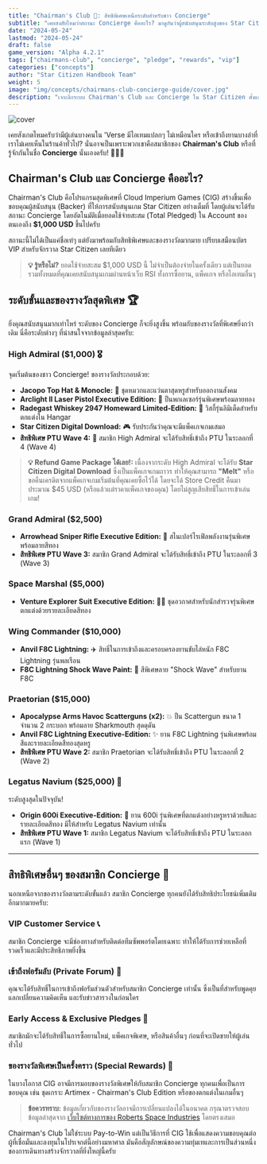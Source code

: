 ```yaml
---
title: "Chairman's Club 👑: สิทธิพิเศษเหนือระดับสำหรับชาว Concierge"
subtitle: "เคยสงสัยไหมว่าสถานะ Concierge คืออะไร? มาดูกันว่าผู้สนับสนุนระดับสูงของ Star Citizen ได้รับอะไรเป็นพิเศษบ้าง!"
date: "2024-05-24"
lastmod: "2024-05-24"
draft: false
game_version: "Alpha 4.2.1"
tags: ["chairmans-club", "concierge", "pledge", "rewards", "vip"]
categories: ["concepts"]
author: "Star Citizen Handbook Team"
weight: 5
image: "img/concepts/chairmans-club-concierge-guide/cover.jpg"
description: "เจาะลึกระบบ Chairman's Club และ Concierge ใน Star Citizen ตั้งแต่ระดับ High Admiral จนถึง Legatus Navium สิทธิพิเศษต่างๆ ที่คุณจะได้รับมีอะไรบ้าง?"
---
```


![cover](../../img/concepts/chairmans-club-concierge-guide/cover.jpg)

เคยสังเกตไหมครับว่ามีผู้เล่นบางคนใน 'Verse มีไอเทมแปลกๆ ไม่เหมือนใคร หรือเข้าถึงยานบางลำที่เราไม่เคยเห็นในร้านค้าทั่วไป? นั่นอาจเป็นเพราะพวกเขาคือสมาชิกของ **Chairman's Club** หรือที่รู้จักกันในชื่อ **Concierge** นั่นเองครับ! 🧑‍✈️✨

## Chairman's Club และ Concierge คืออะไร?

Chairman's Club คือโปรแกรมสุดพิเศษที่ Cloud Imperium Games (CIG) สร้างขึ้นเพื่อขอบคุณผู้สนับสนุน (Backer) ที่ให้การสนับสนุนเกม Star Citizen อย่างเต็มที่ โดยผู้เล่นจะได้รับสถานะ Concierge โดยอัตโนมัติเมื่อยอดใช้จ่ายสะสม (Total Pledged) ใน Account ของตนเองถึง **$1,000 USD** ขึ้นไปครับ

สถานะนี้ไม่ได้เป็นแค่ชื่อเท่ๆ แต่ยังมาพร้อมกับสิทธิพิเศษและของรางวัลมากมาย เปรียบเสมือนบัตร VIP สำหรับจักรวาล Star Citizen เลยทีเดียว

> **💡 รู้หรือไม่?** ยอดใช้จ่ายสะสม $1,000 USD นี้ ไม่จำเป็นต้องจ่ายในครั้งเดียว แต่เป็นยอดรวมทั้งหมดที่คุณเคยสนับสนุนเกมผ่านหน้าเว็บ RSI ทั้งการซื้อยาน, แพ็คเกจ หรือไอเทมอื่นๆ

## ระดับขั้นและของรางวัลสุดพิเศษ 🏆

ยิ่งคุณสนับสนุนมากเท่าไหร่ ระดับของ Concierge ก็จะยิ่งสูงขึ้น พร้อมกับของรางวัลที่พิเศษยิ่งกว่าเดิม นี่คือระดับต่างๆ ที่น่าสนใจจากข้อมูลล่าสุดครับ:


### High Admiral ($1,000) 🎖️
จุดเริ่มต้นของชาว Concierge! ของรางวัลประกอบด้วย:
*   **Jacopo Top Hat & Monocle:** 🎩 ชุดหมวกและแว่นตาสุดหรูสำหรับออกงานสังคม
*   **Arclight II Laser Pistol Executive Edition:** 🔫 ปืนพกเลเซอร์รุ่นพิเศษพร้อมลายทอง
*   **Radegast Whiskey 2947 Homeward Limited-Edition:** 🥃 วิสกี้รุ่นลิมิเต็ดสำหรับตกแต่งใน Hangar
*   **Star Citizen Digital Download:** 🎮 รับประกันว่าคุณจะมีแพ็คเกจเกมเสมอ
*   **สิทธิพิเศษ PTU Wave 4:** 🧪 สมาชิก High Admiral จะได้รับสิทธิ์เข้าถึง PTU ในระลอกที่ 4 (Wave 4)

> **💡 Refund Game Package ได้เลย!:** เนื่องจากระดับ High Admiral จะได้รับ **Star Citizen Digital Download** ซึ่งเป็นแพ็คเกจเกมถาวร ทำให้คุณสามารถ **"Melt"** หรือขอคืนเครดิตจากแพ็คเกจเกมเริ่มต้นที่คุณเคยซื้อไว้ได้ โดยจะได้ Store Credit คืนมาประมาณ $45 USD (หรือแล้วแต่ราคาแพ็คเกจของคุณ) โดยไม่สูญเสียสิทธิ์ในการเข้าเล่นเกม!

### Grand Admiral ($2,500)
*   **Arrowhead Sniper Rifle Executive Edition:** 🎯 สไนเปอร์ไรเฟิลพลังงานรุ่นพิเศษพร้อมลายสีทอง
*   **สิทธิพิเศษ PTU Wave 3:** สมาชิก Grand Admiral จะได้รับสิทธิ์เข้าถึง PTU ในระลอกที่ 3 (Wave 3)

### Space Marshal ($5,000)
*   **Venture Explorer Suit Executive Edition:** 🧑‍🚀 ชุดอวกาศสำหรับนักสำรวจรุ่นพิเศษ ตกแต่งด้วยรายละเอียดสีทอง

### Wing Commander ($10,000)
*   **Anvil F8C Lightning:** ✈️ สิทธิ์ในการเข้าถึงและครอบครองยานขับไล่หนัก F8C Lightning รุ่นพลเรือน
*   **F8C Lightning Shock Wave Paint:** 🎨 สีพิเศษลาย "Shock Wave" สำหรับยาน F8C

### Praetorian ($15,000)
*   **Apocalypse Arms Havoc Scatterguns (x2):** 💥 ปืน Scattergun ขนาด 1 จำนวน 2 กระบอก พร้อมลาย Sharkmouth สุดดุดัน
*   **Anvil F8C Lightning Executive-Edition:** ✨ ยาน F8C Lightning รุ่นพิเศษพร้อมสีและรายละเอียดสีทองสุดหรู
*   **สิทธิพิเศษ PTU Wave 2:** สมาชิก Praetorian จะได้รับสิทธิ์เข้าถึง PTU ในระลอกที่ 2 (Wave 2)

### Legatus Navium ($25,000) 👑
ระดับสูงสุดในปัจจุบัน!
*   **Origin 600i Executive-Edition:** 💎 ยาน 600i รุ่นพิเศษที่ตกแต่งอย่างหรูหราด้วยสีและรายละเอียดสีทอง มีให้สำหรับ Legatus Navium เท่านั้น
*   **สิทธิพิเศษ PTU Wave 1:** สมาชิก Legatus Navium จะได้รับสิทธิ์เข้าถึง PTU ในระลอกแรก (Wave 1)

---

## สิทธิพิเศษอื่นๆ ของสมาชิก Concierge 🎁

นอกเหนือจากของรางวัลตามระดับขั้นแล้ว สมาชิก Concierge ทุกคนยังได้รับสิทธิประโยชน์เพิ่มเติมอีกมากมายครับ:

### VIP Customer Service 📞
สมาชิก Concierge จะมีช่องทางสำหรับติดต่อทีมซัพพอร์ตโดยเฉพาะ ทำให้ได้รับการช่วยเหลือที่รวดเร็วและมีประสิทธิภาพยิ่งขึ้น

### เข้าถึงฟอรัมลับ (Private Forum) 🤫
คุณจะได้รับสิทธิ์ในการเข้าถึงฟอรัมส่วนตัวสำหรับสมาชิก Concierge เท่านั้น ซึ่งเป็นที่สำหรับพูดคุย แลกเปลี่ยนความคิดเห็น และรับข่าวสารวงในก่อนใคร

### Early Access & Exclusive Pledges 🌟
สมาชิกมักจะได้รับสิทธิ์ในการซื้อยานใหม่, แพ็คเกจพิเศษ, หรือสินค้าอื่นๆ ก่อนที่จะเปิดขายให้ผู้เล่นทั่วไป

### ของรางวัลพิเศษเป็นครั้งคราว (Special Rewards) 🎉
ในบางโอกาส CIG อาจมีการมอบของรางวัลพิเศษให้กับสมาชิก Concierge ทุกคนเพื่อเป็นการขอบคุณ เช่น ชุดเกราะ Artimex - Chairman's Club Edition หรือของตกแต่งในเกมอื่นๆ

> **ข้อควรทราบ:** ข้อมูลเกี่ยวกับของรางวัลอาจมีการเปลี่ยนแปลงได้ในอนาคต กรุณาตรวจสอบข้อมูลล่าสุดจาก [เว็บไซต์ทางการของ Roberts Space Industries](https://support.robertsspaceindustries.com/hc/en-us/articles/360002542733-Concierge-Levels-and-Rewards) โดยตรงเสมอ

Chairman's Club ไม่ใช่ระบบ Pay-to-Win แต่เป็นวิธีการที่ CIG ใช้เพื่อแสดงความขอบคุณต่อผู้ที่เชื่อมั่นและลงทุนในโปรเจกต์นี้อย่างมหาศาล มันคือสัญลักษณ์ของความทุ่มเทและการเป็นส่วนหนึ่งของการเดินทางสร้างจักรวาลที่ยิ่งใหญ่นี้ครับ
